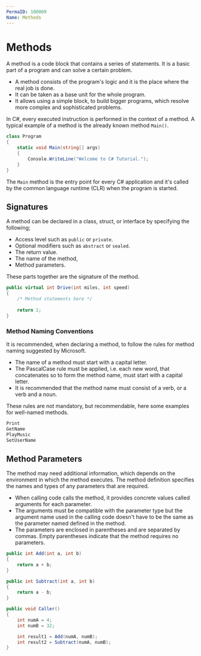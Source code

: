 ```yaml
---
PermaID: 100009
Name: Methods
---
```


# Methods

A method is a code block that contains a series of statements. It is a basic part of a program and can solve a certain problem. 

 - A method consists of the program's logic and it is the place where the real job is done. 
 - It can be taken as a base unit for the whole program. 
 - It allows using a simple block, to build bigger programs, which resolve more complex and sophisticated problems.

In C#, every executed instruction is performed in the context of a method. A typical example of a method is the already known method `Main()`.

```csharp
class Program
{
    static void Main(string[] args)
    {
        Console.WriteLine("Welcome to C# Tutorial.");
    }
}
```

The `Main` method is the entry point for every C# application and it's called by the common language runtime (CLR) when the program is started.

## Signatures

A method can be declared in a class, struct, or interface by specifying the following;

 - Access level such as `public` or `private`. 
 - Optional modifiers such as `abstract` or `sealed`. 
 - The return value. 
 - The name of the method, 
 - Method parameters. 
 
These parts together are the signature of the method.

```csharp
public virtual int Drive(int miles, int speed) 
{ 
    /* Method statements here */ 
    
    return 1; 
}
```

### Method Naming Conventions

It is recommended, when declaring a method, to follow the rules for method naming suggested by Microsoft.

- The name of a method must start with a capital letter.
- The PascalCase rule must be applied, i.e. each new word, that concatenates so to form the method name, must start with a capital letter.
- It is recommended that the method name must consist of a verb, or a verb and a noun.

These rules are not mandatory, but recommendable, here some examples for well-named methods.

```csharp
Print
GetName
PlayMusic
SetUserName
```

## Method Parameters

The method may need additional information, which depends on the environment in which the method executes. The method definition specifies the names and types of any parameters that are required. 

 - When calling code calls the method, it provides concrete values called arguments for each parameter. 
 - The arguments must be compatible with the parameter type but the argument name used in the calling code doesn't have to be the same as the parameter named defined in the method.
 - The parameters are enclosed in parentheses and are separated by commas. Empty parentheses indicate that the method requires no parameters.

```csharp
public int Add(int a, int b)
{
    return a + b;
}

public int Subtract(int a, int b)
{
    return a - b;
}

public void Caller()
{
    int numA = 4;
    int numB = 32;

    int result1 = Add(numA, numB);
    int result2 = Subtract(numA, numB);
}
```